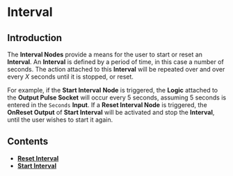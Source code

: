 # Interval

## Introduction

The **Interval Nodes** provide a means for the user to start or reset an **Interval**. An **Interval** is defined by a period of time, in this case a number of seconds. The action attached to this **Interval** will be repeated over and over every *X* seconds until it is stopped, or reset.

For example, if the **Start Interval** **Node** is triggered, the **Logic** attached to the **Output Pulse Socket** will occur every 5 seconds, assuming 5 seconds is entered in the `Seconds` **Input**. If a **Reset Interval Node** is triggered, the **OnReset Output** of **Start Interval** will be activated and stop the **Interval**, until the user wishes to start it again. 

## Contents

* [**Reset Interval**](resetinterval.md)
* [**Start Interval**](startinterval.md)


